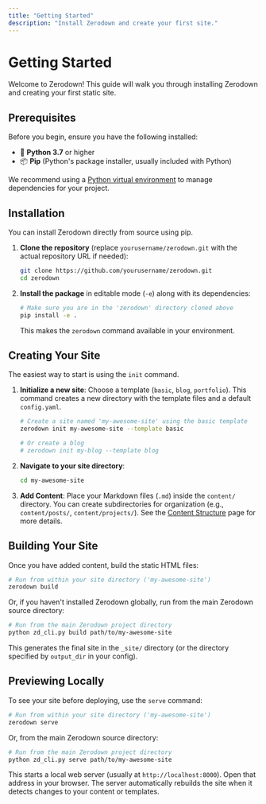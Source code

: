 ```yaml
---
title: "Getting Started"
description: "Install Zerodown and create your first site."
---
```


# Getting Started

Welcome to Zerodown! This guide will walk you through installing Zerodown and creating your first static site.

## Prerequisites

Before you begin, ensure you have the following installed:

*   🐍 **Python 3.7** or higher
*   📦 **Pip** (Python's package installer, usually included with Python)

We recommend using a [Python virtual environment](https://docs.python.org/3/tutorial/venv.html) to manage dependencies for your project.

## Installation

You can install Zerodown directly from source using pip.

1.  **Clone the repository** (replace `yourusername/zerodown.git` with the actual repository URL if needed):
    ```bash
    git clone https://github.com/yourusername/zerodown.git
    cd zerodown
    ```

2.  **Install the package** in editable mode (`-e`) along with its dependencies:
    ```bash
    # Make sure you are in the 'zerodown' directory cloned above
    pip install -e .
    ```
    This makes the `zerodown` command available in your environment.

## Creating Your Site

The easiest way to start is using the `init` command.

1.  **Initialize a new site**:
    Choose a template (`basic`, `blog`, `portfolio`). This command creates a new directory with the template files and a default `config.yaml`.
    
    ```bash
    # Create a site named 'my-awesome-site' using the basic template
    zerodown init my-awesome-site --template basic

    # Or create a blog
    # zerodown init my-blog --template blog
    ```

2.  **Navigate to your site directory**:
    ```bash
    cd my-awesome-site
    ```

3.  **Add Content**:
    Place your Markdown files (`.md`) inside the `content/` directory. You can create subdirectories for organization (e.g., `content/posts/`, `content/projects/`). See the [Content Structure](content-structure.html) page for more details.

## Building Your Site

Once you have added content, build the static HTML files:

```bash
# Run from within your site directory ('my-awesome-site')
zerodown build
```

Or, if you haven't installed Zerodown globally, run from the main Zerodown source directory:
```bash
# Run from the main Zerodown project directory
python zd_cli.py build path/to/my-awesome-site
```

This generates the final site in the `_site/` directory (or the directory specified by `output_dir` in your config).

## Previewing Locally

To see your site before deploying, use the `serve` command:

```bash
# Run from within your site directory ('my-awesome-site')
zerodown serve
```

Or, from the main Zerodown source directory:
```bash
# Run from the main Zerodown project directory
python zd_cli.py serve path/to/my-awesome-site
```

This starts a local web server (usually at `http://localhost:8000`). Open that address in your browser. The server automatically rebuilds the site when it detects changes to your content or templates.
